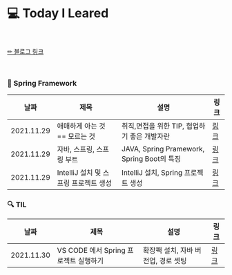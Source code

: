# 💻 Today I Leared

<br/>

<p>
  <a href="https://velog.io/@doobyeol">✏ 블로그 링크</a>
</p>

<br/>

### 📗 Spring Framework

| 날짜       | 제목                         | 설명                                       | 링크                                           |
| ---------- | --------------------------- | ------------------------------------------ | ---------------------------------------------- |
| 2021.11.29 | 애매하게 아는 것 == 모르는 것 | 취직,면접을 위한 TIP, 협업하기 좋은 개발자란  | [링크](https://velog.io/@doobyeol/아는-것-애매하게-아는-것-모르는-것) |
| 2021.11.29 | 자바, 스프링, 스프링 부트     | JAVA, Spring Pramework, Spring Boot의 특징 | [링크](https://velog.io/@doobyeol/자바-스프링-스프링-부트) |
| 2021.11.29 | IntelliJ 설치 및 스프링 프로젝트 생성| IntelliJ 설치, Spring 프로젝트 생성| [링크](https://velog.io/@doobyeol/IntelliJ-설치-및-스프링-프로젝트-생성) |



### 🔍 TIL

| 날짜       | 제목                         | 설명                                       | 링크                                           |
| ---------- | --------------------------- | ------------------------------------------ | ---------------------------------------------- |
| 2021.11.30 | VS CODE 에서 Spring 프로젝트 실행하기 | 확장팩 설치, 자바 버전업, 경로 셋팅  | [링크](https://velog.io/@doobyeol/VS-CODE-에서-Spring-프로젝트-실행하기) |